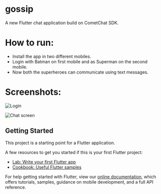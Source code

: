 # gossip

A new Flutter chat application build on CometChat SDK.

# How to run:

* Install the app in two different mobiles.
* Login with Batman on first mobile and as Superman on the second mobile.
* Now both the superheroes can communicate using text messages.

# Screenshots:
![Login](https://user-images.githubusercontent.com/14856659/57581397-8da80b80-74d4-11e9-8dbf-cf51297086c5.png)

![Chat screen](https://user-images.githubusercontent.com/14856659/57581406-add7ca80-74d4-11e9-802d-f15743a4cd22.png)



## Getting Started

This project is a starting point for a Flutter application.

A few resources to get you started if this is your first Flutter project:

- [Lab: Write your first Flutter app](https://flutter.io/docs/get-started/codelab)
- [Cookbook: Useful Flutter samples](https://flutter.io/docs/cookbook)

For help getting started with Flutter, view our 
[online documentation](https://flutter.io/docs), which offers tutorials, 
samples, guidance on mobile development, and a full API reference.
